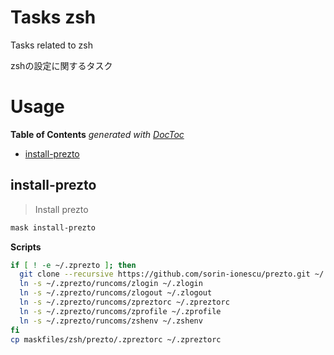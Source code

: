 # Tasks zsh

Tasks related to zsh

zshの設定に関するタスク

# Usage

<!-- START doctoc generated TOC please keep comment here to allow auto update -->
<!-- DON'T EDIT THIS SECTION, INSTEAD RE-RUN doctoc TO UPDATE -->
**Table of Contents**  *generated with [DocToc](https://github.com/thlorenz/doctoc)*

- [install-prezto](#install-prezto)

<!-- END doctoc generated TOC please keep comment here to allow auto update -->

## install-prezto

> Install prezto

```bash
mask install-prezto
```

**Scripts**
```bash
if [ ! -e ~/.zprezto ]; then
  git clone --recursive https://github.com/sorin-ionescu/prezto.git ~/.zprezto
  ln -s ~/.zprezto/runcoms/zlogin ~/.zlogin
  ln -s ~/.zprezto/runcoms/zlogout ~/.zlogout
  ln -s ~/.zprezto/runcoms/zpreztorc ~/.zpreztorc
  ln -s ~/.zprezto/runcoms/zprofile ~/.zprofile
  ln -s ~/.zprezto/runcoms/zshenv ~/.zshenv
fi
cp maskfiles/zsh/prezto/.zpreztorc ~/.zpreztorc
```
